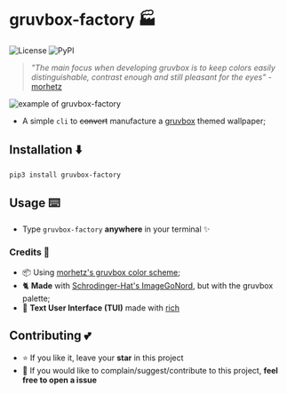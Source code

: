 # gruvbox-factory 🏭
![License](https://img.shields.io/github/license/paulopacitti/gruvbox-factory?color=b8bb26&style=flat-square)
![PyPI](https://img.shields.io/pypi/v/gruvbox-factory?color=fb4934&style=flat-square)

> _"The main focus when developing gruvbox is to keep colors easily distinguishable, contrast enough and still pleasant for the eyes"_ - [morhetz](https://github.com/morhetz)

![example of gruvbox-factory](https://raw.githubusercontent.com/paulopacitti/gruvbox-factory/master/example.png)

- A simple `cli` to ~~convert~~ manufacture a [gruvbox](https://github.com/morhetz/gruvbox) themed wallpaper;

## Installation ⬇️
`pip3 install gruvbox-factory`

## Usage ⌨️
- Type `gruvbox-factory` **anywhere** in your terminal :sparkles:
  
### Credits 🎥
- 📦 Using [morhetz's gruvbox color scheme](https://github.com/morhetz);
- 🐈 **Made** with [Schrodinger-Hat's ImageGoNord](https://github.com/Schrodinger-Hat), but with the gruvbox palette;
- 💄 **Text User Interface (TUI)** made with [rich](https://github.com/willmcgugan/rich)

## Contributing 💕
- ⭐ If you like it, leave your **star** in this project 
- 💟 If you would like to complain/suggest/contribute to this project, **feel free to open a issue** 